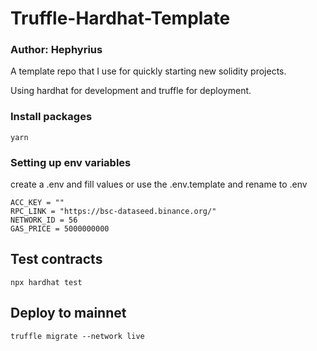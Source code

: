 # Truffle-Hardhat-Template

### Author: Hephyrius

A template repo that I use for quickly starting new solidity projects.

Using hardhat for development and truffle for deployment.

### Install packages

```
yarn
```

### Setting up env variables

create a .env and fill values or use the .env.template and rename to .env

```
ACC_KEY = ""
RPC_LINK = "https://bsc-dataseed.binance.org/"
NETWORK_ID = 56
GAS_PRICE = 5000000000
```

## Test contracts

```
npx hardhat test
```

## Deploy to mainnet

```
truffle migrate --network live
```
